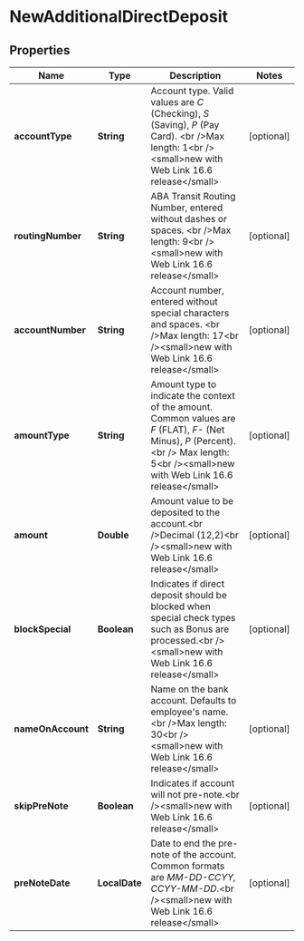 

# NewAdditionalDirectDeposit


## Properties

| Name | Type | Description | Notes |
|------------ | ------------- | ------------- | -------------|
|**accountType** | **String** | Account type. Valid values are *C* (Checking), *S* (Saving), *P* (Pay Card). &lt;br   /&gt;Max length: 1&lt;br /&gt;&lt;small&gt;new with Web Link 16.6 release&lt;/small&gt; |  [optional] |
|**routingNumber** | **String** | ABA Transit Routing Number, entered without dashes or spaces. &lt;br  /&gt;Max length: 9&lt;br /&gt;&lt;small&gt;new with Web Link 16.6 release&lt;/small&gt; |  [optional] |
|**accountNumber** | **String** | Account number, entered without special characters and spaces. &lt;br  /&gt;Max length: 17&lt;br /&gt;&lt;small&gt;new with Web Link 16.6 release&lt;/small&gt; |  [optional] |
|**amountType** | **String** | Amount type to indicate the context of the amount. Common values are *F* (FLAT), *F-* (Net Minus), *P* (Percent). &lt;br  /&gt; Max length: 5&lt;br /&gt;&lt;small&gt;new with Web Link 16.6 release&lt;/small&gt; |  [optional] |
|**amount** | **Double** | Amount value to be deposited to the account.&lt;br  /&gt;Decimal (12,2)&lt;br /&gt;&lt;small&gt;new with Web Link 16.6 release&lt;/small&gt; |  [optional] |
|**blockSpecial** | **Boolean** | Indicates if direct deposit should be blocked when special check types such as Bonus are processed.&lt;br /&gt;&lt;small&gt;new with Web Link 16.6 release&lt;/small&gt; |  [optional] |
|**nameOnAccount** | **String** | Name on the bank account. Defaults to employee&#39;s name. &lt;br  /&gt;Max length: 30&lt;br /&gt;&lt;small&gt;new with Web Link 16.6 release&lt;/small&gt; |  [optional] |
|**skipPreNote** | **Boolean** | Indicates if account will not pre-note.&lt;br /&gt;&lt;small&gt;new with Web Link 16.6 release&lt;/small&gt; |  [optional] |
|**preNoteDate** | **LocalDate** | Date to end the pre-note of the account. Common formats are *MM-DD-CCYY, CCYY-MM-DD*.&lt;br /&gt;&lt;small&gt;new with Web Link 16.6 release&lt;/small&gt; |  [optional] |




